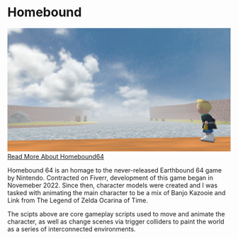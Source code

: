 # Homebound
![screenshot](screenshot.png)
[Read More About Homebound64](https://portfolium.com/entry/homebound-64)

Homebound 64 is an homage to the never-released Earthbound 64 game by Nintendo. Contracted on Fiverr, development of this game began in Novemeber 2022. Since then, character models were created and I was tasked with animating the main character to be a mix of Banjo Kazooie and Link from The Legend of Zelda Ocarina of Time.

The scipts above are core gameplay scripts used to move and animate the character, as well as change scenes via trigger colliders to paint the world as a series of interconnected environments.



